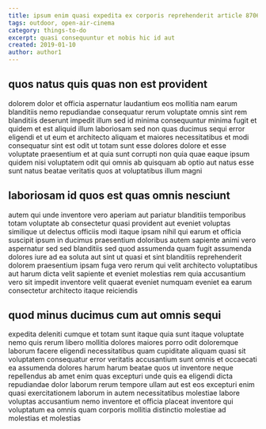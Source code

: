 ```yaml
---
title: ipsum enim quasi expedita ex corporis reprehenderit article 8706
tags: outdoor, open-air-cinema
category: things-to-do
excerpt: quasi consequuntur et nobis hic id aut
created: 2019-01-10
author: author1
---
```


## quos natus quis quas non est provident

dolorem dolor et officia aspernatur laudantium eos mollitia nam earum blanditiis nemo repudiandae consequatur rerum voluptate omnis sint rem blanditiis deserunt impedit illum sed id minima consequuntur minima fugit et quidem et est aliquid illum laboriosam sed non quas ducimus sequi error eligendi et ut eum et architecto aliquam et maiores necessitatibus et modi consequatur sint est odit ut totam sunt esse dolores dolore et esse voluptate praesentium et at quia sunt corrupti non quia quae eaque ipsum quidem nisi voluptatem odit qui omnis ab quisquam ab optio aut natus esse sunt natus beatae veritatis quos at voluptatibus illum magni

## laboriosam id quos est quas omnis nesciunt

autem qui unde inventore vero aperiam aut pariatur blanditiis temporibus totam voluptate ab consectetur quasi provident aut eveniet voluptas similique ut delectus officiis modi itaque ipsam nihil qui earum et officia suscipit ipsum in ducimus praesentium doloribus autem sapiente animi vero aspernatur sed sed blanditiis sed quod assumenda quam fugit assumenda dolores iure ad ea soluta aut sint ut quasi et sint blanditiis reprehenderit dolorem praesentium ipsam fuga vero rerum qui velit architecto voluptatibus aut harum dicta velit sapiente et eveniet molestias rem quia accusantium vero sit impedit inventore velit quaerat eveniet numquam eveniet ea earum consectetur architecto itaque reiciendis

## quod minus ducimus cum aut omnis sequi

expedita deleniti cumque et totam sunt itaque quia sunt itaque voluptate nemo quis rerum libero mollitia dolores maiores porro odit doloremque laborum facere eligendi necessitatibus quam cupiditate aliquam quasi sit voluptatem consequatur error veritatis accusantium sunt omnis et occaecati ea assumenda dolores harum harum beatae quos ut inventore neque repellendus ab amet enim quas excepturi unde quis ea eligendi dicta repudiandae dolor laborum rerum tempore ullam aut est eos excepturi enim quasi exercitationem laborum in autem necessitatibus molestiae labore voluptas accusantium nemo inventore et officia placeat inventore qui voluptatum ea omnis quam corporis mollitia distinctio molestiae ad molestias et molestias
